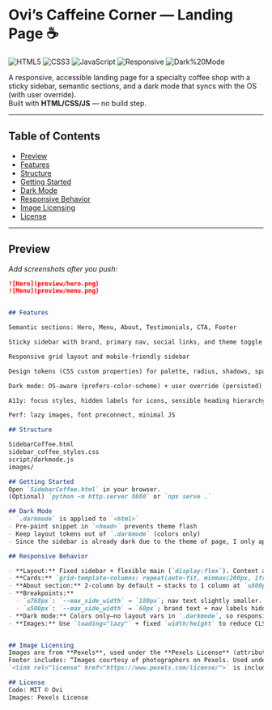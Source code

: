 # Ovi’s Caffeine Corner — Landing Page ☕️

![HTML5](https://img.shields.io/badge/HTML5-E34F26?logo=html5&logoColor=fff)
![CSS3](https://img.shields.io/badge/CSS3-1572B6?logo=css3&logoColor=fff)
![JavaScript](https://img.shields.io/badge/JavaScript-F7DF1E?logo=javascript&logoColor=000)
![Responsive](https://img.shields.io/badge/Responsive-Yes-2ea44f)
![Dark%20Mode](https://img.shields.io/badge/Dark%20Mode-OS%20aware%20%2B%20toggle-8b949e)

A responsive, accessible landing page for a specialty coffee shop with a sticky sidebar, semantic sections, and a dark mode that syncs with the OS (with user override).  
Built with **HTML/CSS/JS** — no build step.

---

## Table of Contents
- [Preview](#preview)
- [Features](#features)
- [Structure](#structure)
- [Getting Started](#getting-started)
- [Dark Mode](#dark-mode)
- [Responsive Behavior](#responsive-behavior)
- [Image Licensing](#image-licensing)
- [License](#license)

---

## Preview
_Add screenshots after you push:_
```md
![Hero](preview/hero.png)
![Menu](preview/menu.png)


## Features

Semantic sections: Hero, Menu, About, Testimonials, CTA, Footer

Sticky sidebar with brand, primary nav, social links, and theme toggle

Responsive grid layout and mobile-friendly sidebar

Design tokens (CSS custom properties) for palette, radius, shadows, spacing

Dark mode: OS-aware (prefers-color-scheme) + user override (persisted)

A11y: focus styles, hidden labels for icons, sensible heading hierarchy

Perf: lazy images, font preconnect, minimal JS

## Structure

SidebarCoffee.html
sidebar_coffee_styles.css
script/darkmode.js
images/

## Getting Started
Open `SidebarCoffee.html` in your browser.
(Optional) `python -m http.server 8080` or `npx serve .`

## Dark Mode
- `.darkmode` is applied to `<html>`
- Pre-paint snippet in `<head>` prevents theme flash
- Keep layout tokens out of `.darkmode` (colors only)
- Since the sidebar is already dark due to the theme of page, I only apply the dark layout to the "main" section, the sidebar being left as it is.

## Responsive Behavior

- **Layout:** Fixed sidebar + flexible main (`display:flex`). Content area’s left margin tracks `--max_side_width`.
- **Cards:** `grid-template-columns: repeat(auto-fit, minmax(200px, 1fr))` → cards flow from 1 to many columns automatically.
- **About section:** 2-column by default → stacks to 1 column at `≤800px`.
- **Breakpoints:**
  - `≤768px`: `--max_side_width` → `180px`; nav text slightly smaller.
  - `≤500px`: `--max_side_width` → `60px`; brand text + nav labels hidden, icons centered; theme switch stays a 40×40 circle.
- **Dark mode:** Colors only—no layout vars in `.darkmode`, so responsive widths don’t change with theme.
- **Images:** Use `loading="lazy"` + fixed `width/height` to reduce CLS on mobile.


## Image Licensing
Images are from **Pexels**, used under the **Pexels License** (attribution appreciated, not required).
Footer includes: “Images courtesy of photographers on Pexels. Used under the Pexels License. No endorsement implied.”
`<link rel="license" href="https://www.pexels.com/license/">` is included in `<head>`.

## License
Code: MIT © Ovi  
Images: Pexels License
